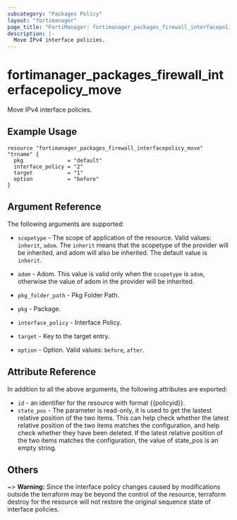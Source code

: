 ```yaml
---
subcategory: "Packages Policy"
layout: "fortimanager"
page_title: "FortiManager: fortimanager_packages_firewall_interfacepolicy_move"
description: |-
  Move IPv4 interface policies.
---
```


# fortimanager_packages_firewall_interfacepolicy_move
Move IPv4 interface policies.

## Example Usage

```hcl
resource "fortimanager_packages_firewall_interfacepolicy_move" "trname" {
  pkg              = "default"
  interface_policy = "2"
  target           = "1"
  option           = "before"
}
```

## Argument Reference


The following arguments are supported:

* `scopetype` - The scope of application of the resource. Valid values: `inherit`, `adom`. The `inherit` means that the scopetype of the provider will be inherited, and adom will also be inherited. The default value is `inherit`.
* `adom` - Adom. This value is valid only when the `scopetype` is `adom`, otherwise the value of adom in the provider will be inherited.
* `pkg_folder_path` - Pkg Folder Path.
* `pkg` - Package.
* `interface_policy` - Interface Policy.

* `target` - Key to the target entry.
* `option` - Option. Valid values: `before`, `after`.


## Attribute Reference

In addition to all the above arguments, the following attributes are exported:
* `id` - an identifier for the resource with format {{policyid}}.
* `state_pos` - The parameter is read-only, it is used to get the lastest relative position of the two items. This can help check whether the latest relative position of the two items matches the configuration, and help check whether they have been deleted. If the latest relative position of the two items matches the configuration, the value of state_pos is an empty string.

## Others

~> **Warning:** Since the interface policy changes caused by modifications outside the terraform may be beyond the control of the resource, terraform destroy for the resource will not restore the original sequence state of interface policies.
